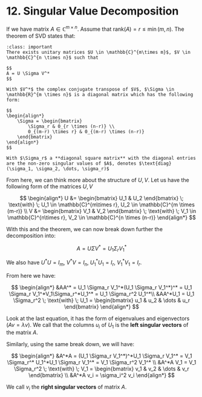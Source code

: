 # 12. Singular Value Decomposition

If we have matrix $A \in \mathbb{C}^{m\times n}$. Assume that $\text{rank}(A) = r \le \min{(m, n)}$. The theorem of SVD states that:

```{admonition} Theorem: Singular Value Decomposition
:class: important
There exists unitary matrices $U \in \mathbb{C}^{m\times m}$, $V \in \mathbb{C}^{n \times n}$ such that

$$
A = U \Sigma V^*
$$

With $V^*$ the complex conjugate transpose of $V$, $\Sigma \in \mathbb{R}^{m \times n}$ is a diagonal matrix which has the following form:

$$
\begin{align*}
    \Sigma = \begin{bmatrix}
        \Sigma_r & 0_{r \times (n-r)} \\
        0_{(m-r) \times r} & 0_{(m-r) \times (n-r)}
    \end{bmatrix}
\end{align*}
$$

With $\Sigma_r$ a **diagonal square matrix** with the diagonal entries are the non-zero singular values of $A$, denotes $\text{diag}(\sigma_1, \sigma_2, \dots, \sigma_r)$
```

From here, we can think more about the structure of $U, V$. Let us have the following form of the matrices $U, V$

$$
\begin{align*}
    U &= \begin{bmatrix}
        U_1 & U_2
    \end{bmatrix} \; \text{with} \; U_1 \in \mathbb{C}^{m\times r}, U_2 \in \mathbb{C}^{m \times (m-r)} \\
    V &= \begin{bmatrix}
        V_1 & V_2
    \end{bmatrix} \; \text{with} \; V_1 \in \mathbb{C}^{n\times r}, V_2 \in \mathbb{C}^{n \times (n-r)}
\end{align*}
$$

With this and the theorem, we can now break down further the decomposition into:

$$
A = U\Sigma V^* = U_1 \Sigma_r V_1^*
$$

We also have $U^*U = I_m$, $V^*V = I_n$, $U_1^*U_1 = I_r$, $V_1^*V_1 = I_r$.

From here we have:

$$
\begin{align*}
    &AA^* = U_1 \Sigma_r V_1^*(U_1 \Sigma_r V_1^*)^* = U_1 \Sigma_r V_1^*V_1\Sigma_r^*U_1^* = U_1 \Sigma_r^2 U_1^*\\
    &AA^*U_1 = U_1 \Sigma_r^2 \; \text{with} \; U_1 = \begin{bmatrix}
        u_1 & u_2 & \dots & u_r
    \end{bmatrix}
\end{align*}
$$

Look at the last equation, it has the form of eigenvalues and eigenvectors ($Av = \lambda v$). We call that the columns $u_i$ of $U_1$ is the **left singular vectors** of the matrix $A$.

Similarly, using the same break down, we will have:

$$
\begin{align*}
    &A^*A = (U_1 \Sigma_r V_1^*)^*U_1 \Sigma_r V_1^* = V_1 \Sigma_r^* U_1^*U_1 \Sigma_r V_1^* = V_1 \Sigma_r^2 V_1^* \\
    &A^*A V_1 = V_1 \Sigma_r^2 \; \text{with} \; V_1 = \begin{bmatrix}
        v_1 & v_2 & \dots & v_r
    \end{bmatrix} \\ 
    &A^*A v_i = \sigma_i^2 v_i
\end{align*}
$$

We call $v_i$ the **right singular vectors** of matrix $A$.